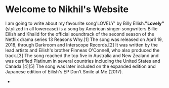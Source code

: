# Welcome to Nikhil's  Website 
I am going to write about my favourite song'LOVELY' by Billy Ellish.**"Lovely"** (stylized in all lowercase) is a song by American singer-songwriters Billie Eilish and Khalid for the official soundtrack of the second season of the Netflix drama series 13 Reasons Why.[1] The song was released on April 19, 2018, through Darkroom and Interscope Records.[2] It was written by the lead artists and Eilish's brother Finneas O'Connell, who also produced the track.[3] The song reached the top five in Australia and New Zealand and was certified Platinum in several countries including the United States and Canada.[4][5] The song was later included on the expanded edition and Japanese edition of Eilish's EP Don't Smile at Me (2017).


- 
